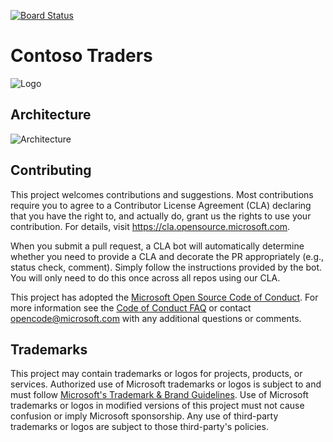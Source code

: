 [![Board Status](https://dev.azure.com/aiw-devops/37d929b8-7ec5-48dd-b3f2-7416644dd24d/e2119339-99b4-4003-b9ee-d2f99eb6fd7e/_apis/work/boardbadge/d3aa9b5e-e322-4696-aed3-496dee659bbe)](https://dev.azure.com/aiw-devops/37d929b8-7ec5-48dd-b3f2-7416644dd24d/_boards/board/t/e2119339-99b4-4003-b9ee-d2f99eb6fd7e/Microsoft.RequirementCategory)
# Contoso Traders

![Logo](./docs/images/logo-1280x640.png)

##  Architecture 

![Architecture](./docs/architecture/contoso-traders-enhancements.drawio.png)


## Contributing

This project welcomes contributions and suggestions.  Most contributions require you to agree to a
Contributor License Agreement (CLA) declaring that you have the right to, and actually do, grant us
the rights to use your contribution. For details, visit https://cla.opensource.microsoft.com.

When you submit a pull request, a CLA bot will automatically determine whether you need to provide
a CLA and decorate the PR appropriately (e.g., status check, comment). Simply follow the instructions
provided by the bot. You will only need to do this once across all repos using our CLA.

This project has adopted the [Microsoft Open Source Code of Conduct](https://opensource.microsoft.com/codeofconduct/).
For more information see the [Code of Conduct FAQ](https://opensource.microsoft.com/codeofconduct/faq/) or
contact [opencode@microsoft.com](mailto:opencode@microsoft.com) with any additional questions or comments.

## Trademarks

This project may contain trademarks or logos for projects, products, or services. Authorized use of Microsoft 
trademarks or logos is subject to and must follow 
[Microsoft's Trademark & Brand Guidelines](https://www.microsoft.com/en-us/legal/intellectualproperty/trademarks/usage/general).
Use of Microsoft trademarks or logos in modified versions of this project must not cause confusion or imply Microsoft sponsorship.
Any use of third-party trademarks or logos are subject to those third-party's policies.

